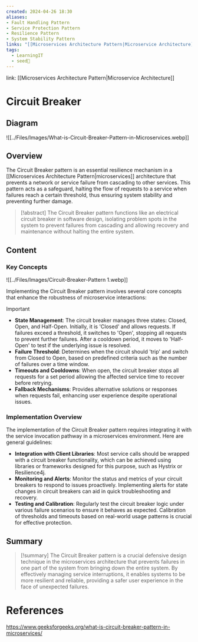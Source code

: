 ```yaml
---
created: 2024-04-26 18:30
aliases: 
- Fault Handling Pattern
- Service Protection Pattern
- Resilience Pattern
- System Stability Pattern
links: "[[Microservices Architecture Pattern|Microservice Architecture]]"
tags:
  - LearningIT
  - seed🌱
---
```

link: [[Microservices Architecture Pattern|Microservice Architecture]]

# Circuit Breaker
## Diagram

![[../Files/Images/What-is-Circuit-Breaker-Pattern-in-Microservices.webp]]

## Overview

The Circuit Breaker pattern is an essential resilience mechanism in a [[Microservices Architecture Pattern|microservices]] architecture that prevents a network or service failure from cascading to other services. This pattern acts as a safeguard, halting the flow of requests to a service when failures reach a certain threshold, thus ensuring system stability and preventing further damage.

> [!abstract] 
> The Circuit Breaker pattern functions like an electrical circuit breaker in software design, isolating problem spots in the system to prevent failures from cascading and allowing recovery and maintenance without halting the entire system.

## Content

### Key Concepts

![[../Files/Images/Circuit-Breaker-Pattern 1.webp]]

Implementing the Circuit Breaker pattern involves several core concepts that enhance the robustness of microservice interactions:

> [!important]
> 
> - **State Management**: The circuit breaker manages three states: Closed, Open, and Half-Open. Initially, it is 'Closed' and allows requests. If failures exceed a threshold, it switches to 'Open', stopping all requests to prevent further failures. After a cooldown period, it moves to 'Half-Open' to test if the underlying issue is resolved.
> - **Failure Threshold**: Determines when the circuit should 'trip' and switch from Closed to Open, based on predefined criteria such as the number of failures over a time window.
> - **Timeouts and Cooldowns**: When open, the circuit breaker stops all requests for a set period allowing the affected service time to recover before retrying.
> - **Fallback Mechanisms**: Provides alternative solutions or responses when requests fail, enhancing user experience despite operational issues.

### Implementation Overview

The implementation of the Circuit Breaker pattern requires integrating it with the service invocation pathway in a microservices environment. Here are general guidelines:

- **Integration with Client Libraries**: Most service calls should be wrapped with a circuit breaker functionality, which can be achieved using libraries or frameworks designed for this purpose, such as Hystrix or Resilience4j.
- **Monitoring and Alerts**: Monitor the status and metrics of your circuit breakers to respond to issues proactively. Implementing alerts for state changes in circuit breakers can aid in quick troubleshooting and recovery.
- **Testing and Calibration**: Regularly test the circuit breaker logic under various failure scenarios to ensure it behaves as expected. Calibration of thresholds and timeouts based on real-world usage patterns is crucial for effective protection.

## Summary

> [!summary] 
> The Circuit Breaker pattern is a crucial defensive design technique in the microservices architecture that prevents failures in one part of the system from bringing down the entire system. By effectively managing service interruptions, it enables systems to be more resilient and reliable, providing a safer user experience in the face of unexpected failures.

# References

https://www.geeksforgeeks.org/what-is-circuit-breaker-pattern-in-microservices/


